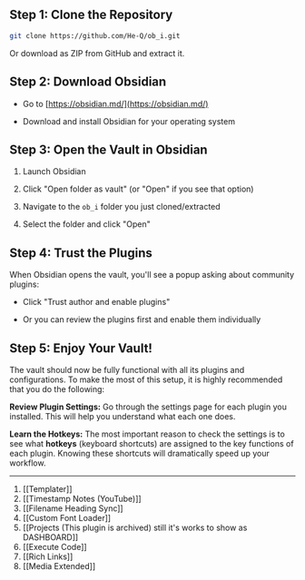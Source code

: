 
## Step 1: Clone the Repository

```bash
git clone https://github.com/He-Q/ob_i.git
```

Or download as ZIP from GitHub and extract it.

  

## Step 2: Download Obsidian

- Go to [https://obsidian.md/](https://obsidian.md/)

- Download and install Obsidian for your operating system

  

## Step 3: Open the Vault in Obsidian

1. Launch Obsidian

2. Click "Open folder as vault" (or "Open" if you see that option)

3. Navigate to the `ob_i` folder you just cloned/extracted

4. Select the folder and click "Open"

  

## Step 4: Trust the Plugins

When Obsidian opens the vault, you'll see a popup asking about community plugins:

- Click "Trust author and enable plugins"

- Or you can review the plugins first and enable them individually

  

## Step 5: Enjoy Your Vault!

The vault should now be fully functional with all its plugins and configurations.
To make the most of this setup, it is highly recommended that you do the following:
 
 **Review Plugin Settings:** Go through the settings page for each plugin you installed. This will help you understand what each one does.
 
 **Learn the Hotkeys:** The most important reason to check the settings is to see what **hotkeys** (keyboard shortcuts) are assigned to the key functions of each plugin. Knowing these shortcuts will dramatically speed up your workflow.
	<br>


---

1. [[Templater]]
2. [[Timestamp Notes (YouTube)]]
3. [[Filename Heading Sync]]
4. [[Custom Font Loader]]
5. [[Projects (This plugin is archived) still it's works to show as DASHBOARD]]
6. [[Execute Code]] 
7. [[Rich Links]]
8. [[Media Extended]]

